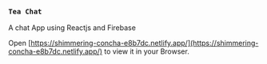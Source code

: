### `Tea Chat`

A chat App using Reactjs and Firebase 

Open [https://shimmering-concha-e8b7dc.netlify.app/](https://shimmering-concha-e8b7dc.netlify.app/) to view it in your Browser.